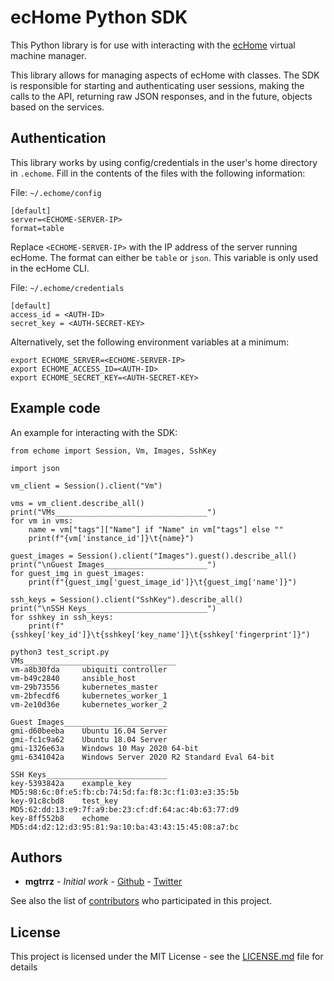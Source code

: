 # ecHome Python SDK

This Python library is for use with interacting with the [ecHome](https://github.com/mgtrrz/echome/) virtual machine manager.

This library allows for managing aspects of ecHome with classes. The SDK is responsible for starting and authenticating user sessions, making the calls to the API, returning raw JSON responses, and in the future, objects based on the services.

## Authentication

This library works by using config/credentials in the user's home directory in `.echome`. Fill in the contents of the files with the following information:

File: `~/.echome/config`
```
[default]
server=<ECHOME-SERVER-IP>
format=table
```

Replace `<ECHOME-SERVER-IP>` with the IP address of the server running ecHome. The format can either be `table` or `json`. This variable is only used in the ecHome CLI.

File: `~/.echome/credentials`
```
[default]
access_id = <AUTH-ID>
secret_key = <AUTH-SECRET-KEY>
```

Alternatively, set the following environment variables at a minimum:
```
export ECHOME_SERVER=<ECHOME-SERVER-IP>
export ECHOME_ACCESS_ID=<AUTH-ID>
export ECHOME_SECRET_KEY=<AUTH-SECRET-KEY>
```

## Example code

An example for interacting with the SDK:

```
from echome import Session, Vm, Images, SshKey

import json

vm_client = Session().client("Vm")

vms = vm_client.describe_all()
print("VMs__________________________________")
for vm in vms:
    name = vm["tags"]["Name"] if "Name" in vm["tags"] else ""
    print(f"{vm['instance_id']}\t{name}")

guest_images = Session().client("Images").guest().describe_all()
print("\nGuest Images_______________________")
for guest_img in guest_images:
    print(f"{guest_img['guest_image_id']}\t{guest_img['name']}")

ssh_keys = Session().client("SshKey").describe_all()
print("\nSSH Keys___________________________")
for sshkey in ssh_keys:
    print(f"{sshkey['key_id']}\t{sshkey['key_name']}\t{sshkey['fingerprint']}")

```

```
python3 test_script.py 
VMs__________________________________
vm-a8b30fda     ubiquiti controller
vm-b49c2840     ansible_host
vm-29b73556     kubernetes_master
vm-2bfecdf6     kubernetes_worker_1
vm-2e10d36e     kubernetes_worker_2

Guest Images_______________________
gmi-d60beeba    Ubuntu 16.04 Server
gmi-fc1c9a62    Ubuntu 18.04 Server
gmi-1326e63a    Windows 10 May 2020 64-bit
gmi-6341042a    Windows Server 2020 R2 Standard Eval 64-bit

SSH Keys___________________________
key-5393842a    example_key     MD5:98:6c:0f:e5:fb:cb:74:5d:fa:f8:3c:f1:03:e3:35:5b
key-91c8cbd8    test_key        MD5:62:dd:13:e9:7f:a9:be:23:cf:df:64:ac:4b:63:77:d9
key-8ff552b8    echome  MD5:d4:d2:12:d3:95:81:9a:10:ba:43:43:15:45:08:a7:bc
```



## Authors

* **mgtrrz** - *Initial work* - [Github](https://github.com/mgtrrz) - [Twitter](https://twitter.com/marknine)

See also the list of [contributors](https://github.com/mgtrrz/echome/contributors) who participated in this project.

## License

This project is licensed under the MIT License - see the [LICENSE.md](LICENSE.md) file for details
